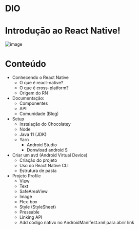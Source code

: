 # DIO

# Introdução ao React Native!

![image](https://user-images.githubusercontent.com/86165498/183274700-ebc7285b-647e-469b-8602-3096e40b9a6f.png)

# Conteúdo

- Conhecendo o React Native
  - O que é react-native?
  - O que é cross-platform?
  - Origem do RN
- Documentação:
  - Componentes
  - API
  - Comunidade (Blog)
- Setup
  - Instalação do Chocolatey
  - Node
  - Java 11 (JDK)
  - Yarn
    - Android Studio
    - Donwload android S
- Criar um avd (Android Virtual Device)
  - Criação do projeto
  - Uso do React Native CLI
  - Estrutura de pasta
- Projeto Profile
  - View
  - Text
  - SafeAreaView
  - Image
  - Flex-box
  - Style (StyleSheet)
  - Pressable
  - Linking API
  - Add código nativo no AndroidManifest.xml para abrir link
